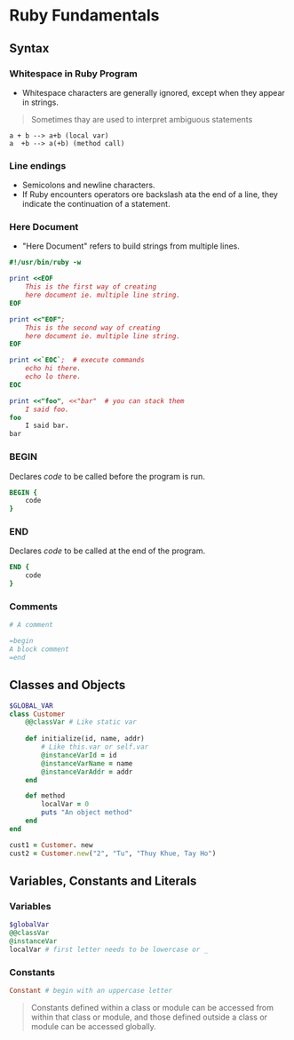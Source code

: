 # Ruby Fundamentals

## Syntax
### Whitespace in Ruby Program
- Whitespace characters are generally ignored, except when they appear
in strings.
> Sometimes thay are used to interpret ambiguous statements
```
a + b --> a+b (local var)
a  +b --> a(+b) (method call)
```

### Line endings
- Semicolons and newline characters.
- If Ruby encounters operators ore backslash ata the end of a line, 
they indicate the continuation of a statement.

### Here Document
- "Here Document" refers to build strings from multiple lines.
```rb
#!/usr/bin/ruby -w

print <<EOF
    This is the first way of creating 
    here document ie. multiple line string.
EOF

print <<"EOF";
    This is the second way of creating 
    here document ie. multiple line string.
EOF

print <<`EOC`;  # execute commands
    echo hi there.
    echo lo there.
EOC

print <<"foo", <<"bar"  # you can stack them
    I said foo.
foo
    I said bar.
bar
```

### BEGIN
Declares *code* to be called before the program is run.
```rb
BEGIN {
    code
}
```

### END
Declares *code* to be called at the end of the program.
```rb
END {
    code
}
```

### Comments
```rb
# A comment

=begin
A block comment
=end
```

## Classes and Objects
```rb
$GLOBAL_VAR
class Customer
    @@classVar # Like static var
    
    def initialize(id, name, addr)
        # Like this.var or self.var
        @instanceVarId = id     
        @instanceVarName = name
        @instanceVarAddr = addr
    end

    def method
        localVar = 0
        puts "An object method"
    end
end

cust1 = Customer. new
cust2 = Customer.new("2", "Tu", "Thuy Khue, Tay Ho")
```

## Variables, Constants and Literals
### Variables
```rb
$globalVar
@@classVar
@instanceVar
localVar # first letter needs to be lowercase or _
```

### Constants
```rb
Constant # begin with an uppercase letter
```
> Constants defined within a class or module can be accessed from 
> within that class or module, and those defined outside a class or module
> can be accessed globally.


